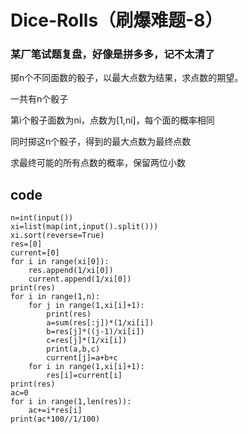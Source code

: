 # Dice-Rolls（刷爆难题-8）
### 某厂笔试题复盘，好像是拼多多，记不太清了
掷n个不同面数的骰子，以最大点数为结果，求点数的期望。

一共有n个骰子

第i个骰子面数为ni，点数为[1,ni]，每个面的概率相同

同时掷这n个骰子，得到的最大点数为最终点数

求最终可能的所有点数的概率，保留两位小数

## code

    n=int(input())
    xi=list(map(int,input().split()))
    xi.sort(reverse=True)
    res=[0]
    current=[0]
    for i in range(xi[0]):
        res.append(1/xi[0])
        current.append(1/xi[0])
    print(res)
    for i in range(1,n):
        for j in range(1,xi[i]+1):
            print(res)
            a=sum(res[:j])*(1/xi[i])
            b=res[j]*((j-1)/xi[i])
            c=res[j]*(1/xi[i])
            print(a,b,c)
            current[j]=a+b+c
        for i in range(1,xi[i]+1):
            res[i]=current[i]
    print(res)
    ac=0
    for i in range(1,len(res)):
        ac+=i*res[i]
    print(ac*100//1/100)



